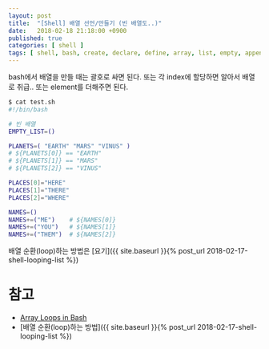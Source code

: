 ```yaml
---
layout: post
title:  "[Shell] 배열 선언/만들기 (빈 배열도..)"
date:   2018-02-18 21:18:00 +0900
published: true
categories: [ shell ]
tags: [ shell, bash, create, declare, define, array, list, empty, append ]
---
```


bash에서 배열을 만들 때는 괄호로 싸면 된다. 또는 각 index에 할당하면 알아서 배열로 취급.. 또는 element를 더해주면 된다.

```bash
$ cat test.sh
#!/bin/bash

# 빈 배열
EMPTY_LIST=()

PLANETS=( "EARTH" "MARS" "VINUS" )
# ${PLANETS[0]} == "EARTH"
# ${PLANETS[1]} == "MARS"
# ${PLANETS[2]} == "VINUS"

PLACES[0]="HERE"
PLACES[1]="THERE"
PLACES[2]="WHERE"

NAMES=()
NAMES+=("ME")    # ${NAMES[0]}
NAMES+=("YOU")   # ${NAMES[1]}
NAMES+=("THEM")  # ${NAMES[2]}
```

배열 순환(loop)하는 방법은 [요기]({{ site.baseurl }}{% post_url 2018-02-17-shell-looping-list %})



# 참고

- [Array Loops in Bash](http://stackabuse.com/array-loops-in-bash/)
- [배열 순환(loop)하는 방법]({{ site.baseurl }}{% post_url 2018-02-17-shell-looping-list %})
